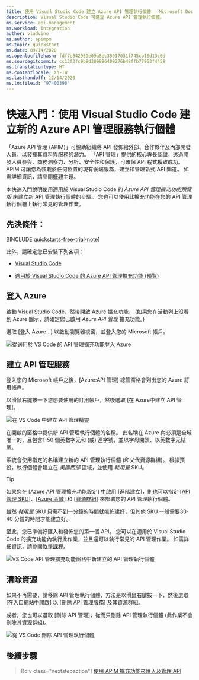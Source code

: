 ```yaml
---
title: 使用 Visual Studio Code 建立 Azure API 管理執行個體 | Microsoft Docs
description: Visual Studio Code 可建立 Azure API 管理執行個體。
ms.service: api-management
ms.workload: integration
author: vladvino
ms.author: apimpm
ms.topic: quickstart
ms.date: 09/14/2020
ms.openlocfilehash: fdf7e842959e09a8ec35017031f745cb16d13c6d
ms.sourcegitcommit: cc13f3fc9b8d309986409276b48ffb77953f4458
ms.translationtype: HT
ms.contentlocale: zh-TW
ms.lasthandoff: 12/14/2020
ms.locfileid: "97400398"
---
```

# <a name="quickstart-create-a-new-azure-api-management-service-instance-using-visual-studio-code"></a>快速入門：使用 Visual Studio Code 建立新的 Azure API 管理服務執行個體

「Azure API 管理 (APIM)」可協助組織將 API 發佈給外部、合作夥伴及內部開發人員，以發揮其資料與服務的潛力。 「API 管理」提供的核心專長認證，透過開發人員參與、商務洞察力、分析、安全性和保護，可確保 API 程式獲致成功。 APIM 可讓您為裝載於任何位置的現有後端服務，建立和管理新式 API 閘道。 如需詳細資訊，請參閱[概觀](api-management-key-concepts.md)主題。

本快速入門說明使用適用於 Visual Studio Code 的 *Azure API 管理擴充功能預覽版* 來建立新 API 管理執行個體的步驟。 您也可以使用此擴充功能在您的 API 管理執行個體上執行常見的管理作業。

## <a name="prerequisites"></a>先決條件：

[!INCLUDE [quickstarts-free-trial-note](../../includes/quickstarts-free-trial-note.md)]

此外，請確定您已安裝下列各項：

- [Visual Studio Code](https://code.visualstudio.com/)

- [適用於 Visual Studio Code 的 Azure API 管理擴充功能 (預覽)](https://marketplace.visualstudio.com/items?itemName=ms-azuretools.vscode-apimanagement&ssr=false#overview)

## <a name="sign-in-to-azure"></a>登入 Azure

啟動 Visual Studio Code，然後開啟 Azure 擴充功能。 (如果您在活動列上沒看到 Azure 圖示，請確定您已啟用 *Azure API 管理* 擴充功能。)

選取 [登入 Azure...] 以啟動瀏覽器視窗，並登入您的 Microsoft 帳戶。

![從適用於 VS Code 的 API 管理擴充功能登入 Azure](./media/vscode-create-service-instance/vscode-apim-login.png)

## <a name="create-an-api-management-service"></a>建立 API 管理服務

登入您的 Microsoft 帳戶之後，[Azure:API 管理] 總管窗格會列出您的 Azure 訂用帳戶。

以滑鼠右鍵按一下您想要使用的訂用帳戶，然後選取 [在 Azure中建立 API 管理]。

![在 VS Code 中建立 API 管理精靈](./media/vscode-create-service-instance/vscode-apim-create.png)

在開啟的窗格中提供新 API 管理執行個體的名稱。 此名稱在 Azure 內必須是全域唯一的，且包含1-50 個英數字元和 (或) 連字號，並以字母開頭、以英數字元結尾。

系統會使用指定的名稱建立新的 API 管理執行個體 (和父代資源群組)。 根據預設，執行個體會建立在 *美國西部* 區域，並使用 *耗用量* SKU。

> [!TIP]
> 如果您在 [Azure API 管理擴充功能設定] 中啟用 [進階建立]，則也可以指定 [[API 管理 SKU](https://azure.microsoft.com/pricing/details/api-management/)]、[[Azure 區域](https://status.azure.com/en-us/status)] 和 [[資源群組](../azure-resource-manager/management/overview.md)] 來部署您的 API 管理執行個體。
>
> 雖然 *耗用量* SKU 只需不到一分鐘的時間就能佈建好，但其他 SKU 一般需要30-40 分鐘的時間才能建立好。

至此，您已準備好匯入和發佈您的第一個 API。 您可以在適用於 Visual Studio Code 的擴充功能內執行此作業，並且還可以執行常見的 API 管理作業。 如需詳細資訊，請參閱[教學課程](visual-studio-code-tutorial.md)。

![VS Code API 管理擴充功能窗格中新建立的 API 管理執行個體](./media/vscode-create-service-instance/vscode-apim-instance.png)

## <a name="clean-up-resources"></a>清除資源

如果不再需要，請移除 API 管理執行個體，方法是以滑鼠右鍵按一下，然後選取 [在入口網站中開啟] 以 [[刪除 API 管理服務](get-started-create-service-instance.md#clean-up-resources)] 及其資源群組。

或者，您也可以選取 [刪除 API 管理]，從而只刪除 API 管理執行個體 (此作業不會刪除其資源群組)。

![從 VS Code 刪除 API 管理執行個體](./media/vscode-create-service-instance/vscode-apim-delete.png)

## <a name="next-steps"></a>後續步驟

> [!div class="nextstepaction"]
> [使用 APIM 擴充功能來匯入及管理 API](visual-studio-code-tutorial.md)
